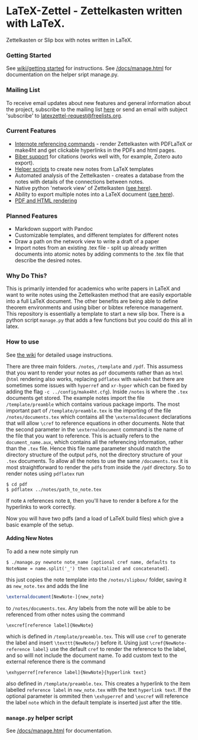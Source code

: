 # LaTeX-Zettel - Zettelkasten written with LaTeX.
Zettelkasten or Slip box with notes written in LaTeX. 

### Getting Started

See [wiki/getting started](https://github.com/alfredholmes/LaTeX-Zettel/wiki/Getting-Started) for instructions. See [/docs/manage.html](https://htmlpreview.github.io/?https://github.com/alfredholmes/LaTeX-Zettel/blob/main/docs/manage.html) for documentation on the helper sript manage.py.

### Mailing List

To receive email updates about new features and general information about the project, subscribe to the mailing list [here](https://www.freelists.org/list/latexzettel) or send an email with subject 'subscribe' to latexzettel-request@freelists.org.

### Current Features

* [Internote referencing commands](https://github.com/alfredholmes/LaTeX-Zettel/wiki/Referencing-Files) - render Zettelkasten with PDFLaTeX or make4ht and get clickable hyperlinks in the PDFs and html pages.
* [Biber support](https://github.com/alfredholmes/LaTeX-Zettel/wiki/Biber-Support) for citations (works well with, for example, Zotero auto export).
* [Helper scripts](https://github.com/alfredholmes/LaTeX-Zettel/wiki/Creating,-Deleting-and-Renaming-Notes) to create new notes from LaTeX templates
* Automated analysis of the Zettelkasten - creates a database from the notes with details of the connections between notes.
* Native python 'network view' of Zettelkasten ([see here](https://github.com/alfredholmes/LaTeX-Zettel/wiki/Network-View)).
* Ability to export multiple notes into a LaTeX document ([see here](https://github.com/alfredholmes/LaTeX-Zettel/wiki/Export-Notes-as-Latex-Document)). 
* [PDF and HTML rendering](https://github.com/alfredholmes/LaTeX-Zettel/wiki/Compiling-Notes)

### Planned Features

* Markdown support with Pandoc
* Customizable templates, and different templates for different notes
* Draw a path on the network view to write a draft of a paper
* Import notes from an existing .tex file - split up already written documents into atomic notes by adding comments to the .tex file that describe the desired notes.


### Why Do This?

This is primarily intended for academics who write papers in LaTeX and want to write notes using the Zettelkasten method that are easily exportable into a full LaTeX document. The other benefits are being able to define theorem environments and using biber or bibtex reference management. This repository is essentially a template to start a new slip box. There is a python script `manage.py` that adds a few functions but you could do this all in latex.


### How to use

See [the wiki](https://github.com/alfredholmes/LaTeX-Zettel/wiki) for detailed usage instructions.

There are three main folders. `/notes`, `/template` and `/pdf`. This assumess that you want to render your notes as `pdf` documents rather than as `html` (`html` rendering also works, replacing `pdflatex` with `make4ht` but there are sometimes some issues with `hyperref` and `xr-hyper` which can be fixed by adding the flag `-c ../config/make4ht.cfg`). Inside `/notes` is where the `.tex` documents get stored. The example notes import the file `/template/preamble` which contains various package imports. The most important part of `/template/preamble.tex` is the importing of the file `/notes/documents.tex` which contains all the `\externaldocument` declarations that will allow `\cref` to reference equations in other documents. Note that the second parameter in the `\externaldocument` command is the name of the file that you want to reference. This is actually refers to the `document_name.aux`, which contains all the referencing information, rather than the `.tex` file. Hence this file name parameter should match the directory structure of the output `pdf`s, not the directory structure of your `.tex` documents. To allow all the notes to use the same `/documents.tex` it is most straightforward to render the `pdf`s from inside the `/pdf` directory. So to render notes using `pdflatex` run
```
$ cd pdf
$ pdflatex ../notes/path_to_note.tex 
```
If note `A` references note `B`, then you'll have to render `B` before `A` for the hyperlinks to work correctly.
    
Now you will have two pdfs (and a load of LaTeX build files) which give a basic example of the setup.

#### Adding New Notes 

To add a new note simply run

`$ ./manage.py newnote note_name [optional cref name, defaults to NoteName = name.split('_') then capitalized and concatenated]`.

this just copies the note template into the `/notes/slipbox/` folder, saving it as `new_note.tex` and adds the line 
```Latex
\externaldocument[NewNote-]{new_note}
```
to `/notes/documents.tex`. Any labels from the note will be able to be referenced from other notes using the command 
```
\excref[reference label]{NewNote}
```
which is defined in `/template/preamble.tex`. This will use `cref` to generate the label and insert `\texttt{NewNote/}` before it. Using just `\cref{NewNote-reference label}` use the default `cref` to render the reference to the label, and so willl not include the document name. To add custom text to the external reference there is the command

```
\exhyperref[reference label]{NewNote}{hyperlink text}
```
also defined in `/template/preamble.tex`. This creates a hyperlink to the item labelled `reference label` in `new_note.tex` with the text `hyperlink text`. If the optional parameter is ommited then `\exhyperref` and `\excref` will reference the label `note` which in the default template is inserted just after the title.

### `manage.py` helper script

See [/docs/manage.html](https://htmlpreview.github.io/?https://github.com/alfredholmes/LaTeX-Zettel/blob/main/docs/manage.html) for documentation.




